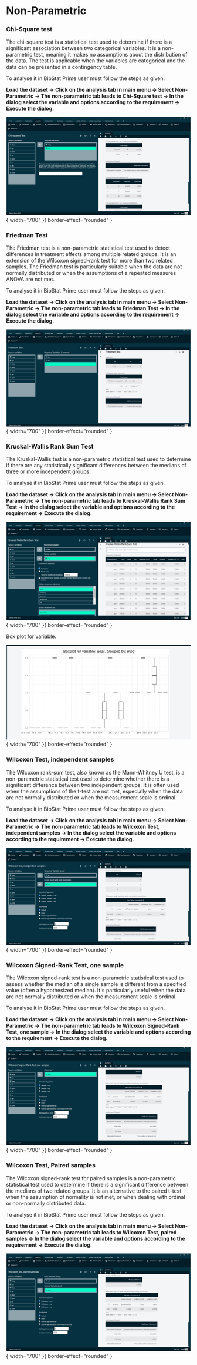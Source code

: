 # Non-Parametric

### Chi-Square test

The chi-square test is a statistical test used to determine if there is a significant association between two categorical variables. It is a non-parametric test, meaning it makes no assumptions about the distribution of the data. The test is applicable when the variables are categorical and the data can be presented in a contingency table.

To analyse it in BioStat Prime user must follow the steps as given.

__Load the dataset -> Click on the analysis tab in main menu -> Select Non-Parametric -> The non-parametric tab leads to Chi-Square test -> In the dialog select the variable and options according to the requirement -> Execute the dialog.__

![alt text](screenshots/image127.png){ width="700" }{ border-effect="rounded" }

### Friedman Test

The Friedman test is a non-parametric statistical test used to detect differences in treatment effects among multiple related groups. It is an extension of the Wilcoxon signed-rank test for more than two related samples. The Friedman test is particularly suitable when the data are not normally distributed or when the assumptions of a repeated measures ANOVA are not met.

To analyse it in BioStat Prime user must follow the steps as given.

__Load the dataset -> Click on the analysis tab in main menu -> Select Non-Parametric -> The non-parametric tab leads to Friedman Test -> In the dialog select the variable and options according to the requirement -> Execute the dialog.__

![alt text](screenshots/image128.png){ width="700" }{ border-effect="rounded" }

### Kruskal-Wallis Rank Sum Test

The Kruskal-Wallis test is a non-parametric statistical test used to determine if there are any statistically significant differences between the medians of three or more independent groups.

To analyse it in BioStat Prime user must follow the steps as given.

__Load the dataset -> Click on the analysis tab in main menu -> Select Non-Parametric -> The non-parametric tab leads to Kruskal-Wallis Rank Sum Test -> In the dialog select the variable and options according to the requirement -> Execute the dialog.__

![alt text](screenshots/image129.png){ width="700" }{ border-effect="rounded" }

Box plot for variable.

![alt text](screenshots/image130.png){ width="700" }{ border-effect="rounded" }

### Wilcoxon Test, independent samples

The Wilcoxon rank-sum test, also known as the Mann-Whitney U test, is a non-parametric statistical test used to determine whether there is a significant difference between two independent groups. It is often used when the assumptions of the t-test are not met, especially when the data are not normally distributed or when the measurement scale is ordinal.

To analyse it in BioStat Prime user must follow the steps as given.

__Load the dataset -> Click on the analysis tab in main menu -> Select Non-Parametric -> The non-parametric tab leads to Wilcoxon Test, independent samples -> In the dialog select the variable and options according to the requirement -> Execute the dialog.__

![alt text](screenshots/image131.png){ width="700" }{ border-effect="rounded" }

### Wilcoxon Signed-Rank Test, one sample

The Wilcoxon signed-rank test is a non-parametric statistical test used to assess whether the median of a single sample is different from a specified value (often a hypothesized median). It's particularly useful when the data are not normally distributed or when the measurement scale is ordinal.

To analyse it in BioStat Prime user must follow the steps as given.

__Load the dataset -> Click on the analysis tab in main menu -> Select Non-Parametric -> The non-parametric tab leads to Wilcoxon Signed-Rank Test, one sample -> In the dialog select the variable and options according to the requirement -> Execute the dialog.__

![alt text](screenshots/image132.png){ width="700" }{ border-effect="rounded" }

### Wilcoxon Test, Paired samples

The Wilcoxon signed-rank test for paired samples is a non-parametric statistical test used to determine if there is a significant difference between the medians of two related groups. It is an alternative to the paired t-test when the assumption of normality is not met, or when dealing with ordinal or non-normally distributed data.

To analyse it in BioStat Prime user must follow the steps as given.

__Load the dataset -> Click on the analysis tab in main menu -> Select Non-Parametric -> The non-parametric tab leads to Wilcoxon Test, paired samples -> In the dialog select the variable and options according to the requirement -> Execute the dialog.__

![alt text](screenshots/image133.png){ width="700" }{ border-effect="rounded" }
